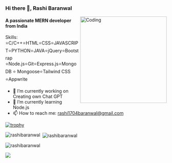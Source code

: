 ### Hi there 👋, Rashi Baranwal
<img align="right" alt="Coding" width="270" src="https://cdn.dribbble.com/users/4055494/screenshots/15215756/media/d2b66c4ca0192aa26d103448b3d1518b.gif">

#### A passionate MERN developer from India


Skills:
⭐C/C++⭐HTML⭐CSS⭐JAVASCRIPT⭐PYTHON⭐JAVA⭐jQuery⭐Bootstrap ⭐Node.js⭐Git⭐Express.js⭐Mongo DB ⭐
Mongoose⭐Tailwind CSS ⭐Appwrite
- 🔭 I’m currently working on Creating own Chat GPT 
- 🌱 I’m currently learning Node.js 
- 📫 How to reach me: rashi1704baranwal@gmail.com 


[![trophy](https://github-profile-trophy.vercel.app/?username=RashiBaranwal)](https://github.com/ryo-ma/github-profile-trophy)

<p><img align="left" src="https://github-readme-stats.vercel.app/api/top-langs?username=rashibaranwal&show_icons=true&locale=en&layout=compact" alt="rashibaranwal" /></p>

<p>&nbsp;<img align="center" src="https://github-readme-stats.vercel.app/api?username=rashibaranwal&show_icons=true&locale=en" alt="rashibaranwal" /></p>

<p><img align="center" src="https://github-readme-streak-stats.herokuapp.com/?user=rashibaranwal&" alt="rashibaranwal" /></p>

[Ÿ HŸPE]: https://yhype.me
[GitHub Profile Views Counter]: https://github.com/antonkomarev/github-profile-views-counter

![](https://komarev.com/ghpvc/?username=RashiBaranwal)
